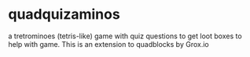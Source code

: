 # quadquizaminos
a tretrominoes (tetris-like) game with quiz questions to get loot boxes to help with game. This is an extension to quadblocks by Grox.io 
